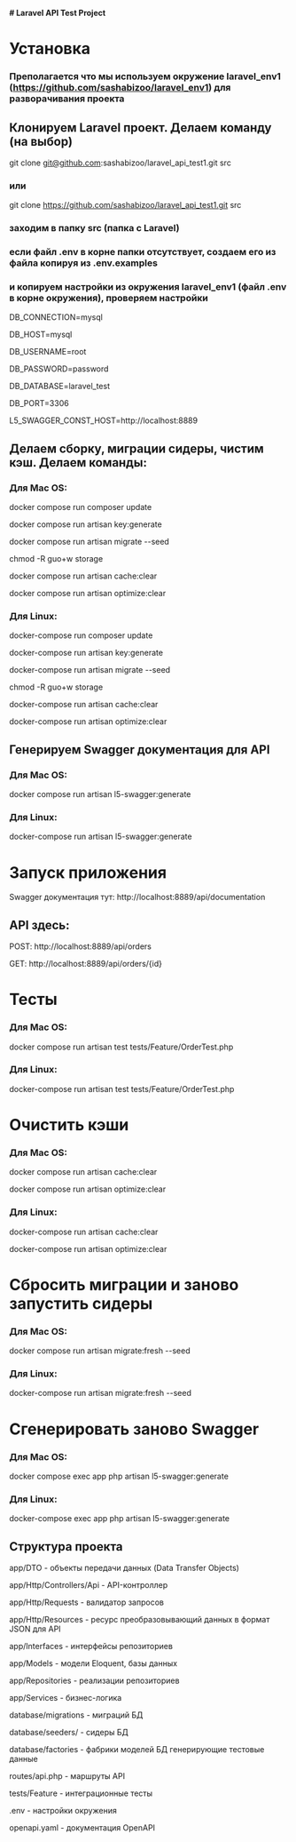 <strong># Laravel API Test Project </strong>

# Установка

### Преполагается что мы используем окружение laravel_env1 (https://github.com/sashabizoo/laravel_env1) для разворачивания проекта

## Клонируем Laravel проект. Делаем команду (на выбор)

git clone git@github.com:sashabizoo/laravel_api_test1.git src 

### или

git clone https://github.com/sashabizoo/laravel_api_test1.git src

### заходим в папку src (папка с Laravel)
   
### если файл .env в корне папки отсутствует, создаем его из файла копируя из .env.examples
  
### и копируем настройки из окружения laravel_env1 (файл .env в корне окружения), проверяем настройки

DB_CONNECTION=mysql 

DB_HOST=mysql 

DB_USERNAME=root 

DB_PASSWORD=password 

DB_DATABASE=laravel_test 

DB_PORT=3306

L5_SWAGGER_CONST_HOST=http://localhost:8889

## Делаем сборку, миграции сидеры, чистим кэш. Делаем команды:

### Для Mac OS:

docker compose run composer update

docker compose run artisan key:generate

docker compose run artisan migrate --seed

chmod -R guo+w storage

docker compose run artisan cache:clear

docker compose run artisan optimize:clear

### Для Linux:

docker-compose run composer update

docker-compose run artisan key:generate

docker-compose run artisan migrate --seed

chmod -R guo+w storage

docker-compose run artisan cache:clear

docker-compose run artisan optimize:clear

## Генерируем Swagger документация для API

### Для Mac OS:

docker compose run artisan l5-swagger:generate 

### Для Linux:

docker-compose run artisan l5-swagger:generate 

# Запуск приложения

Swagger документация тут: http://localhost:8889/api/documentation

## API здесь: 

POST: http://localhost:8889/api/orders

GET: http://localhost:8889/api/orders/{id}

# Тесты

### Для Mac OS:

docker compose run artisan test tests/Feature/OrderTest.php

### Для Linux:

docker-compose run artisan test tests/Feature/OrderTest.php

# Очистить кэши

### Для Mac OS:

docker compose run artisan cache:clear

docker compose run artisan optimize:clear

### Для Linux:

docker-compose run artisan cache:clear

docker-compose run artisan optimize:clear

# Сбросить миграции и заново запустить сидеры

### Для Mac OS:

docker compose run artisan migrate:fresh --seed

### Для Linux:

docker-compose run artisan migrate:fresh --seed

# Сгенерировать заново Swagger

### Для Mac OS:

docker compose exec app php artisan l5-swagger:generate

### Для Linux:

docker-compose exec app php artisan l5-swagger:generate

## Структура проекта

app/DTO - объекты передачи данных (Data Transfer Objects)

app/Http/Controllers/Api - API-контроллер

app/Http/Requests - валидатор запросов

app/Http/Resources - ресурс преобразовывающий данных в формат JSON для API

app/Interfaces - интерфейсы репозиториев

app/Models - модели Eloquent, базы данных

app/Repositories - реализации репозиториев

app/Services - бизнес-логика

database/migrations - миграций БД

database/seeders/ - сидеры БД

database/factories - фабрики моделей БД генерирующие тестовые данные

routes/api.php - маршруты API

tests/Feature - интеграционные тесты

.env - настройки окружения

openapi.yaml - документация OpenAPI
